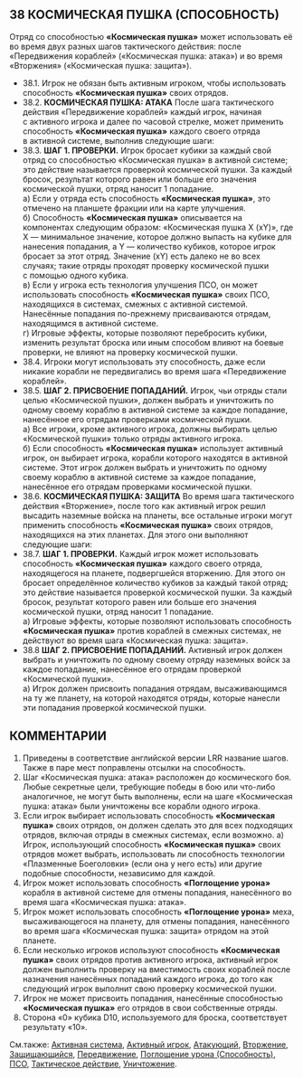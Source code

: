 38 КОСМИЧЕСКАЯ ПУШКА (СПОСОБНОСТЬ)
---

Отряд со способностью **«Космическая пушка»** может использовать её во время двух разных шагов тактического действия: после «Передвижения кораблей» («Космическая пушка: атака») и во время «Вторжения» («Космическая пушка: защита»).
* 38.1. Игрок не обязан быть активным игроком, чтобы использовать способность **«Космическая пушка»** своих отрядов.
* 38.2. **КОСМИЧЕСКАЯ ПУШКА: АТАКА**
После шага тактического действия «Передвижение кораблей» каждый игрок, начиная с активного игрока и далее по часовой стрелке, может применить способность **«Космическая пушка»** каждого своего отряда в активной системе, выполнив следующие шаги:
* 38.3. **ШАГ 1. ПРОВЕРКИ.** Игрок бросает кубики за каждый свой отряд со способностью «Космическая пушка» в активной системе; это действие называется проверкой космической пушки. За каждый бросок, результат которого равен или больше его значения космической пушки, отряд наносит 1 попадание.  
  а) Если у отряда есть способность **«Космическая пушка»**, это отмечено на планшете фракции или на карте улучшения.  
  б) Способность **«Космическая пушка»** описывается на компонентах следующим образом: «Космическая пушка X (xY)», где X — минимальное значение, которое должно выпасть на кубике для нанесения попадания, а Y — количество кубиков, которое игрок бросает за этот отряд. Значение (xY) есть далеко не во всех случаях; такие отряды проходят проверку космической пушки с помощью одного кубика.  
  в) Если у игрока есть технология улучшения ПСО, он может использовать способность **«Космическая пушка»** своих ПСО, находящихся в системах, смежных с активной системой. Нанесённые попадания по-прежнему присваиваются отрядам, находящимся 
в активной системе.  
  г) Игровые эффекты, которые позволяют перебросить кубики, изменить результат броска или иным способом влияют на боевые проверки, не влияют на проверку космической пушки.
* 38.4. Игроки могут использовать эту способность, даже если никакие корабли не передвигались во время шага «Передвижение кораблей».
* 38.5. **ШАГ 2. ПРИСВОЕНИЕ ПОПАДАНИЙ.** Игрок, чьи отряды стали целью «Космической пушки», должен выбрать и уничтожить по одному своему кораблю в активной системе за каждое попадание, нанесённое его отрядам проверками космической пушки.  
  а) Все игроки, кроме активного игрока, должны выбирать целью «Космической пушки» только отряды активного игрока.  
  б) Если способность **«Космическая пушка»** использует активный игрок, он выбирает игрока, корабли которого находятся в активной системе. Этот игрок должен выбрать и уничтожить по одному своему кораблю в активной системе за каждое попадание, нанесённое его отрядам проверками космической пушки.
* 38.6. **КОСМИЧЕСКАЯ ПУШКА: ЗАЩИТА**
Во время шага тактического действия «Вторжение», после того как активный игрок решил высадить наземные войска на планеты, все остальные игроки могут применить способность **«Космическая пушка»** своих отрядов, находящихся на 
этих планетах. Для этого они выполняют следующие шаги:
* 38.7. **ШАГ 1. ПРОВЕРКИ.** Каждый игрок может использовать способность **«Космическая пушка»** каждого своего отряда, находящегося на планете, подвергшейся вторжению. Для этого он бросает определённое количество кубиков за каждый 
такой отряд; это действие называется проверкой космической пушки. За каждый бросок, результат которого равен или больше его значения космической пушки, отряд наносит 1 попадание.  
  а) Игровые эффекты, которые позволяют использовать способность **«Космическая пушка»** против кораблей в смежных системах, не действуют во время шага «Космическая пушка: защита».
* 38.8 **ШАГ 2. ПРИСВОЕНИЕ ПОПАДАНИЙ.** Активный игрок должен выбрать и уничтожить по одному своему отряду наземных войск за каждое попадание, нанесённое его отрядам проверкой «Космической пушки».  
  а) Игрок должен присвоить попадания отрядам, высаживающимся на ту же планету, на которой находятся отряды, которые нанесли эти попадания проверкой космической пушки.

КОММЕНТАРИИ
---
1) Приведены в соответствие английской версии LRR название шагов. Также в паре мест поправлены отсылки на способность.
2) Шаг «Космическая пушка: атака» расположен до космического боя. Любые секретные цели, требующие победы в бою или что-либо аналогичное, не могут быть выполнены, если на шаге «Космическая пушка: атака» были уничтожены все корабли одного игрока.
3) Если игрок выбирает использовать способность **«Космическая пушка»** своих отрядов, он должен сделать это для всех подходящих отрядов, включая отряды в смежных системах, если возможно.
  а) Игрок, использующий способность **«Космическая пушка»** своих отрядов может выбрать, использовать ли способность технологии «Плазменные Боеголовки» (если она у него есть) или другие подобные способности, независимо для каждой.
4) Игрок может использовать способность **«Поглощение урона»** корабля в активной системе для отмены попадания, нанесённого во время шага «Космическая пушка: атака».
5) Игрок может использовать способность **«Поглощение урона»** меха, высаживающегося на планету, для отмены попадания, нанесённого во время шага «Космическая пушка: защита» отрядом на этой планете.
6) Если несколько игроков используют способность **«Космическая пушка»** своих отрядов против активного игрока, активный игрок должен выполнить проверку на вместимость своих кораблей после назначения нанесённых попаданий каждого игрока, до того как следующий игрок выполнит свою проверку космической пушки.
7) Игрок не может присвоить попадания, нанесённые способностью **«Космическая пушка»** его отрядов в свои собственные отряды.
8) Сторона «0» кубика D10, используемого для броска, соответствует результату «10».

См.также: [Активная система](active_system.md), [Активный игрок](active_player.md), [Атакующий](attacker.md), [Вторжение](invasion.md), [Защищающийся](defender.md), [Передвижение](movement.md), [Поглощение урона (Способность)](sustain_damage.md), [ПСО](pds.md), [Тактическое действие](tactical_action.md), [Уничтожение](destroyed.md).
